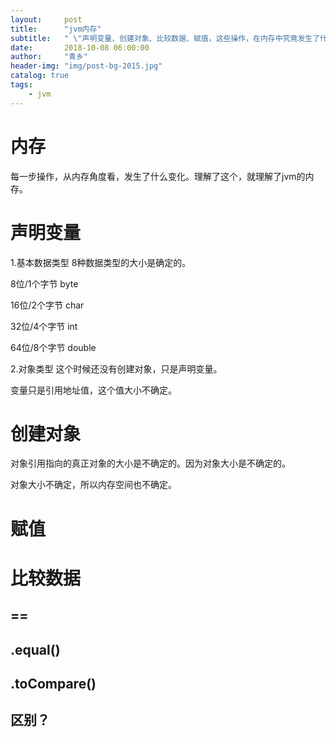```yaml
---
layout:     post
title:      "jvm内存"
subtitle:   " \"声明变量、创建对象、比较数据、赋值，这些操作，在内存中究竟发生了什么\""
date:       2018-10-08 06:00:00
author:     "青乡"
header-img: "img/post-bg-2015.jpg"
catalog: true
tags:
    - jvm
---
```


# 内存
每一步操作，从内存角度看，发生了什么变化。理解了这个，就理解了jvm的内存。

# 声明变量
1.基本数据类型
8种数据类型的大小是确定的。

8位/1个字节
byte

16位/2个字节
char

32位/4个字节
int

64位/8个字节
double



2.对象类型
这个时候还没有创建对象，只是声明变量。

变量只是引用地址值，这个值大小不确定。



# 创建对象
对象引用指向的真正对象的大小是不确定的。因为对象大小是不确定的。

对象大小不确定，所以内存空间也不确定。

# 赋值

# 比较数据
## ==

## .equal()

## .toCompare()

## 区别？
